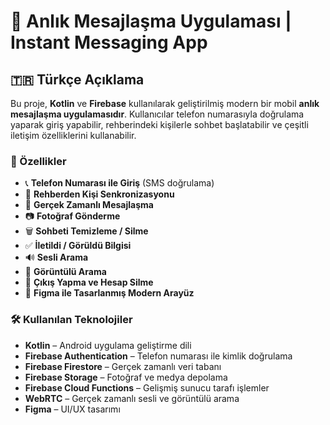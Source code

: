 # 📱 Anlık Mesajlaşma Uygulaması | Instant Messaging App

## 🇹🇷 Türkçe Açıklama

Bu proje, **Kotlin** ve **Firebase** kullanılarak geliştirilmiş modern bir mobil **anlık mesajlaşma uygulamasıdır**. Kullanıcılar telefon numarasıyla doğrulama yaparak giriş yapabilir, rehberindeki kişilerle sohbet başlatabilir ve çeşitli iletişim özelliklerini kullanabilir.

### 🚀 Özellikler

- 📞 **Telefon Numarası ile Giriş** (SMS doğrulama)
- 👤 **Rehberden Kişi Senkronizasyonu**
- 💬 **Gerçek Zamanlı Mesajlaşma**
- 📷 **Fotoğraf Gönderme**
- 🗑️ **Sohbeti Temizleme / Silme**
- ✅ **İletildi / Görüldü Bilgisi**
- 🔊 **Sesli Arama**
- 🎥 **Görüntülü Arama**
- 🚪 **Çıkış Yapma ve Hesap Silme**
- 🎨 **Figma ile Tasarlanmış Modern Arayüz**

### 🛠️ Kullanılan Teknolojiler

- **Kotlin** – Android uygulama geliştirme dili
- **Firebase Authentication** – Telefon numarası ile kimlik doğrulama
- **Firebase Firestore** – Gerçek zamanlı veri tabanı
- **Firebase Storage** – Fotoğraf ve medya depolama
- **Firebase Cloud Functions** – Gelişmiş sunucu tarafı işlemler
- **WebRTC** – Gerçek zamanlı sesli ve görüntülü arama
- **Figma** – UI/UX tasarımı


